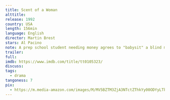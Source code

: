 ```yaml
---
title: Scent of a Woman
alttitle:
release: 1992
country: USA
length: 156min
language: English
director: Martin Brest
stars: Al Pacino
note: A prep school student needing money agrees to "babysit" a blind man, but the job is not at all what he anticipated.
trailer:
full:
imdb: https://www.imdb.com/title/tt0105323/
discuss:
tags:
  - drama
tangoness: 7
pix:
  - https://m.media-amazon.com/images/M/MV5BZTM3ZjA3NTctZThkYy00ODYyLTk2ZjItZmE0MmZlMTk3YjQwXkEyXkFqcGdeQXVyNTA4NzY1MzY@._V1_SY1000_CR0,0,666,1000_AL_.jpg
---
```


